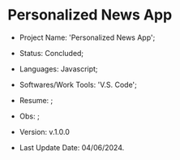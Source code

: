 # Personalized News App

- Project Name: 'Personalized News App';
- Status: Concluded;
- Languages: Javascript;
- Softwares/Work Tools: 'V.S. Code';
- Resume: ;
- Obs: ;
- Version: v.1.0.0

- Last Update Date: 04/06/2024.

##